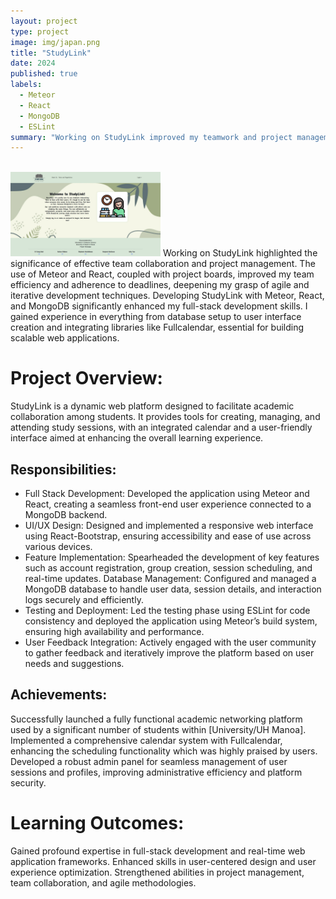 ```yaml
---
layout: project
type: project
image: img/japan.png
title: "StudyLink"
date: 2024
published: true
labels:
  - Meteor
  - React
  - MongoDB
  - ESLint
summary: "Working on StudyLink improved my teamwork and project management skills, enhancing efficiency and adherence to timelines through the use of Meteor, React, and project boards."
---
```


<br />
<img width="240px" class="img-fluid" src="../img/LandingPage.png">  
Working on StudyLink highlighted the significance of effective team collaboration and project management. The use of Meteor and React, coupled with project boards, improved my team efficiency and adherence to deadlines, deepening my grasp of agile and iterative development techniques. Developing StudyLink with Meteor, React, and MongoDB significantly enhanced my full-stack development skills. I gained experience in everything from database setup to user interface creation and integrating libraries like Fullcalendar, essential for building scalable web applications.

# Project Overview:
StudyLink is a dynamic web platform designed to facilitate academic collaboration among students. It provides tools for creating, managing, and attending study sessions, with an integrated calendar and a user-friendly interface aimed at enhancing the overall learning experience.

## Responsibilities:

- Full Stack Development: Developed the application using Meteor and React, creating a seamless front-end user experience connected to a MongoDB backend.
- UI/UX Design: Designed and implemented a responsive web interface using React-Bootstrap, ensuring accessibility and ease of use across various devices.
- Feature Implementation: Spearheaded the development of key features such as account registration, group creation, session scheduling, and real-time updates.
Database Management: Configured and managed a MongoDB database to handle user data, session details, and interaction logs securely and efficiently.
- Testing and Deployment: Led the testing phase using ESLint for code consistency and deployed the application using Meteor’s build system, ensuring high availability and performance.
- User Feedback Integration: Actively engaged with the user community to gather feedback and iteratively improve the platform based on user needs and suggestions.

## Achievements:
Successfully launched a fully functional academic networking platform used by a significant number of students within [University/UH Manoa].
Implemented a comprehensive calendar system with Fullcalendar, enhancing the scheduling functionality which was highly praised by users.
Developed a robust admin panel for seamless management of user sessions and profiles, improving administrative efficiency and platform security.

# Learning Outcomes:
Gained profound expertise in full-stack development and real-time web application frameworks.
Enhanced skills in user-centered design and user experience optimization.
Strengthened abilities in project management, team collaboration, and agile methodologies.
